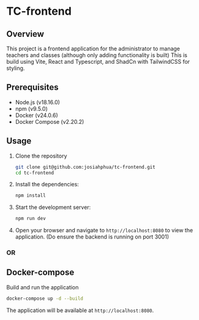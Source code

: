 # TC-frontend

## Overview
This project is a frontend application for the administrator to manage teachers and classes (although only adding functionality is built)
This is build using Vite, React and Typescript, and ShadCn with TailwindCSS for styling.

## Prerequisites
- Node.js (v18.16.0)
- npm (v9.5.0)
- Docker (v24.0.6)
- Docker Compose (v2.20.2)

## Usage

1. Clone the repository
    ```bash
   git clone git@github.com:josiahphua/tc-frontend.git
    cd tc-frontend
   ```

2. Install the dependencies:
    ```bash
    npm install
    ```
3. Start the development server:
    ```bash
    npm run dev
    ```
4. Open your browser and navigate to `http://localhost:8080` to view the application.
(Do ensure the backend is running on port 3001)

### OR 

## Docker-compose
Build and run the application
```bash
docker-compose up -d --build
```
The application will be available at `http://localhost:8080`.
 